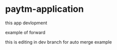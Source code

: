 # paytm-application
this app devlopment


example of forward

this is editing in dev branch for auto merge example
